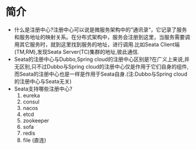# 简介

- 什么是注册中心?注册中心可以说是微服务架构中的”通讯录“，它记录了服务和服务地址的映射关系。在分布式架构中，服务会注册到这里，当服务需要调用其它服务时，就到这里找到服务的地址，进行调用.比如Seata Client端(TM,RM),发现Seata Server(TC)集群的地址,彼此通信.
- Seata的注册中心与Dubbo,Spring cloud的注册中心区别是?在广义上来说,并无区别,只不过Dubbo与Spring cloud的注册中心仅是作用于它们自身的组件,而Seata的注册中心也是一样是作用于Seata自身.(注:Dubbo与Spring cloud的注册中心与Seata无关)
- Seata支持哪些注册中心?
  1. eureka
  2. consul
  3. nacos
  4. etcd
  5. zookeeper
  6. sofa 
  7. redis 
  8. file (直连)

